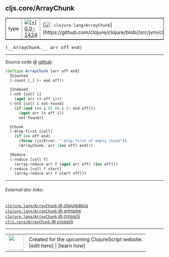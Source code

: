 ## cljs.core/ArrayChunk



 <table border="1">
<tr>
<td>type</td>
<td><a href="https://github.com/cljsinfo/cljs-api-docs/tree/0.0-1424"><img valign="middle" alt="[+] 0.0-1424" title="Added in 0.0-1424" src="https://img.shields.io/badge/+-0.0--1424-lightgrey.svg"></a> </td>
<td>
[<img height="24px" valign="middle" src="http://i.imgur.com/1GjPKvB.png"> <samp>clojure.lang/ArrayChunk</samp>](https://github.com/clojure/clojure/blob//src/jvm/clojure/lang/ArrayChunk.java)
</td>
</tr>
</table>


 <samp>
(__ArrayChunk.__ arr off end)<br>
</samp>

---







Source code @ [github](https://github.com/clojure/clojurescript/blob/r1576/src/cljs/cljs/core.cljs#L1875-L1897):

```clj
(deftype ArrayChunk [arr off end]
  ICounted
  (-count [_] (- end off))

  IIndexed
  (-nth [coll i]
    (aget arr (+ off i)))
  (-nth [coll i not-found]
    (if (and (>= i 0) (< i (- end off)))
      (aget arr (+ off i))
      not-found))

  IChunk
  (-drop-first [coll]
    (if (== off end)
      (throw (js/Error. "-drop-first of empty chunk"))
      (ArrayChunk. arr (inc off) end)))

  IReduce
  (-reduce [coll f]
    (array-reduce arr f (aget arr off) (inc off)))
  (-reduce [coll f start]
    (array-reduce arr f start off)))
```

<!--
Repo - tag - source tree - lines:

 <pre>
clojurescript @ r1576
└── src
    └── cljs
        └── cljs
            └── <ins>[core.cljs:1875-1897](https://github.com/clojure/clojurescript/blob/r1576/src/cljs/cljs/core.cljs#L1875-L1897)</ins>
</pre>

-->

---



###### External doc links:

[`clojure.lang/ArrayChunk` @ clojuredocs](http://clojuredocs.org/clojure.lang/ArrayChunk)<br>
[`clojure.lang/ArrayChunk` @ grimoire](http://conj.io/store/v1/org.clojure/clojure/1.7.0-beta3/clj/clojure.lang/ArrayChunk/)<br>
[`clojure.lang/ArrayChunk` @ crossclj](http://crossclj.info/fun/clojure.lang/ArrayChunk.html)<br>
[`cljs.core/ArrayChunk` @ crossclj](http://crossclj.info/fun/cljs.core.cljs/ArrayChunk.html)<br>

---

 <table>
<tr><td>
<img valign="middle" align="right" width="48px" src="http://i.imgur.com/Hi20huC.png">
</td><td>
Created for the upcoming ClojureScript website.<br>
[edit here] | [learn how]
</td></tr></table>

[edit here]:https://github.com/cljsinfo/cljs-api-docs/blob/master/cljsdoc/cljs.core/ArrayChunk.cljsdoc
[learn how]:https://github.com/cljsinfo/cljs-api-docs/wiki/cljsdoc-files

<!--

This information was too distracting to show to readers, but I'll leave it
commented here since it is helpful to:

- pretty-print the data used to generate this document
- and show how to retrieve that data



The API data for this symbol:

```clj
{:ns "cljs.core",
 :name "ArrayChunk",
 :signature ["[arr off end]"],
 :history [["+" "0.0-1424"]],
 :type "type",
 :full-name-encode "cljs.core/ArrayChunk",
 :source {:code "(deftype ArrayChunk [arr off end]\n  ICounted\n  (-count [_] (- end off))\n\n  IIndexed\n  (-nth [coll i]\n    (aget arr (+ off i)))\n  (-nth [coll i not-found]\n    (if (and (>= i 0) (< i (- end off)))\n      (aget arr (+ off i))\n      not-found))\n\n  IChunk\n  (-drop-first [coll]\n    (if (== off end)\n      (throw (js/Error. \"-drop-first of empty chunk\"))\n      (ArrayChunk. arr (inc off) end)))\n\n  IReduce\n  (-reduce [coll f]\n    (array-reduce arr f (aget arr off) (inc off)))\n  (-reduce [coll f start]\n    (array-reduce arr f start off)))",
          :title "Source code",
          :repo "clojurescript",
          :tag "r1576",
          :filename "src/cljs/cljs/core.cljs",
          :lines [1875 1897]},
 :full-name "cljs.core/ArrayChunk",
 :clj-symbol "clojure.lang/ArrayChunk"}

```

Retrieve the API data for this symbol:

```clj
;; from Clojure REPL
(require '[clojure.edn :as edn])
(-> (slurp "https://raw.githubusercontent.com/cljsinfo/cljs-api-docs/catalog/cljs-api.edn")
    (edn/read-string)
    (get-in [:symbols "cljs.core/ArrayChunk"]))
```

-->

